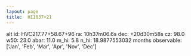 ```yaml
---
layout: page
title:  HI1037+21
--- 
```

alt id: HVC217.77+58.67+96
ra: 10h37m06.6s
dec: +20d30m58s
cz: 98.0
w50: 23.0
abar: 11.0
m_hi: 5.8
n_hi: 18.9877553032
months observable: ['Jan', 'Feb', 'Mar', 'Apr', 'Nov', 'Dec']
